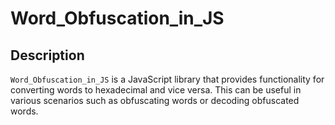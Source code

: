 # Word_Obfuscation_in_JS

## Description
`Word_Obfuscation_in_JS` is a JavaScript library that provides functionality for converting words to hexadecimal and vice versa. This can be useful in various scenarios such as obfuscating words or decoding obfuscated words.
